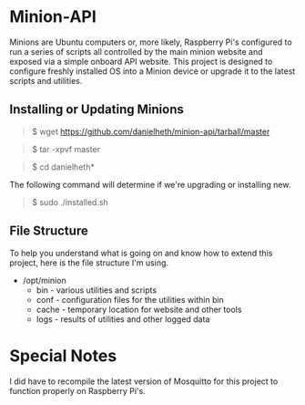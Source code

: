 # Minion-API
Minions are Ubuntu computers or, more likely, Raspberry Pi's configured to run a series of scripts all controlled by the main minion website and exposed via a simple onboard API website.  This project is designed to configure freshly installed OS into a Minion device or upgrade it to the latest scripts and utilities.


## Installing or Updating Minions

>$ wget https://github.com/danielheth/minion-api/tarball/master

>$ tar -xpvf master

>$ cd danielheth*

The following command will determine if we're upgrading or installing new.

>$ sudo ./installed.sh


## File Structure
To help you understand what is going on and know how to extend this project, here is the file structure I'm using.

- /opt/minion
  - bin - various utilities and scripts
  - conf - configuration files for the utilities within bin
  - cache - temporary location for website and other tools
  - logs - results of utilities and other logged data


# Special Notes
I did have to recompile the latest version of Mosquitto for this project to function properly on Raspberry Pi's.